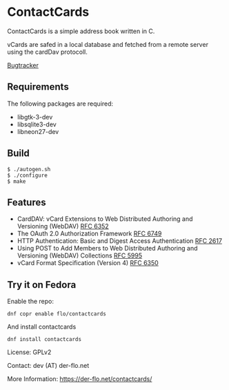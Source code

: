 ContactCards
============

ContactCards is a simple address book written in C.

vCards are safed  in a local database and fetched from a remote server using the
cardDav protocoll.

[Bugtracker](https://github.com/florianl/ContactCards/issues)

Requirements
------------

The following packages are required:
- libgtk-3-dev
- libsqlite3-dev
- libneon27-dev

Build
-----

	$ ./autogen.sh
	$ ./configure
	$ make

Features
--------

- CardDAV: vCard Extensions to Web Distributed Authoring and Versioning (WebDAV) [RFC 6352](http://tools.ietf.org/html/rfc6352)
- The OAuth 2.0 Authorization Framework [RFC 6749](http://tools.ietf.org/html/rfc6749)
- HTTP Authentication: Basic and Digest Access Authentication [RFC 2617](http://tools.ietf.org/html/rfc2617)
- Using POST to Add Members to Web Distributed Authoring and Versioning (WebDAV) Collections [RFC 5995](http://tools.ietf.org/html/rfc5995)
- vCard Format Specification (Version 4) [RFC 6350](http://tools.ietf.org/html/rfc6350)

Try it on Fedora
----------------

Enable the repo:

	dnf copr enable flo/contactcards

And install contactcards

	dnf install contactcards


License: GPLv2

Contact: dev (AT) der-flo.net

More Information: https://der-flo.net/contactcards/
